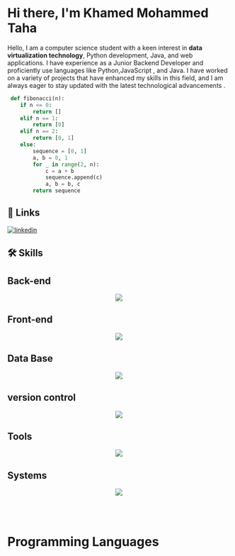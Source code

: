 # Hi there, I'm Khamed Mohammed Taha
Hello, I am a computer science student with a keen interest in <b>data virtualization technology</b>, Python development, Java, and web applications. I have experience as a Junior Backend Developer and proficiently use languages like Python,JavaScript , and Java. I have worked on a variety of projects that have enhanced my skills in this field, and I am always eager to stay updated with the latest technological advancements .
```python
 def fibonacci(n):
    if n <= 0:
        return []
    elif n == 1:
        return [0]
    elif n == 2:
        return [0, 1]
    else:
        sequence = [0, 1]
        a, b = 0, 1
        for _ in range(2, n):
            c = a + b
            sequence.append(c)
            a, b = b, c
        return sequence


```


## 🔗 Links

[![linkedin](https://img.shields.io/badge/linkedin-0A66C2?style=for-the-badge&logo=linkedin&logoColor=white)](https://www.linkedin.com/in/khamed-mohammed-taha-7149b1267/)

## 🛠 Skills
<h2>Back-end</h2>
<p align="center">
  <a href="https://skillicons.dev">
    <img src="https://skillicons.dev/icons?i=python,django" />
  </a>
</p>
<h2>Front-end</h2>
<p align="center">
  <a href="https://skillicons.dev">
    <img src="https://skillicons.dev/icons?i=javascript,html,css" />
  </a>
</p>
<h2>Data Base</h2>
<p align="center">
  <a href="https://skillicons.dev">
    <img src="https://skillicons.dev/icons?i=mysql" />
  </a>
</p>
<h2>version control</h2>
<p align="center">
  <a href="https://skillicons.dev">
    <img src="https://skillicons.dev/icons?i=git,github" />
  </a>
</p>
<h2>Tools</h2>
<p align="center">
  <a href="https://skillicons.dev">
    <img src="https://skillicons.dev/icons?i=vscode,qt,postman" />
  </a>
</p>
<h2>Systems</h2>
<p align="center">
  <a href="https://skillicons.dev">
    <img src="https://skillicons.dev/icons?i=linux" />
  </a>
</p>
<br>
<br>
<h1>Programming Languages</h1>


